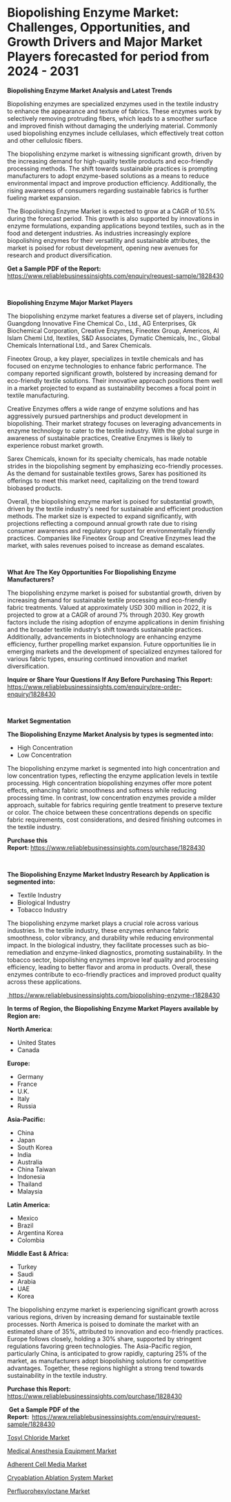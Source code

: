 <p><h1>Biopolishing Enzyme Market: Challenges, Opportunities, and Growth Drivers and Major Market Players forecasted for period from 2024 - 2031</h1></p><p><strong>Biopolishing Enzyme Market Analysis and Latest Trends</strong></p>
<p><p>Biopolishing enzymes are specialized enzymes used in the textile industry to enhance the appearance and texture of fabrics. These enzymes work by selectively removing protruding fibers, which leads to a smoother surface and improved finish without damaging the underlying material. Commonly used biopolishing enzymes include cellulases, which effectively treat cotton and other cellulosic fibers.</p><p>The biopolishing enzyme market is witnessing significant growth, driven by the increasing demand for high-quality textile products and eco-friendly processing methods. The shift towards sustainable practices is prompting manufacturers to adopt enzyme-based solutions as a means to reduce environmental impact and improve production efficiency. Additionally, the rising awareness of consumers regarding sustainable fabrics is further fueling market expansion.</p><p>The Biopolishing Enzyme Market is expected to grow at a CAGR of 10.5% during the forecast period. This growth is also supported by innovations in enzyme formulations, expanding applications beyond textiles, such as in the food and detergent industries. As industries increasingly explore biopolishing enzymes for their versatility and sustainable attributes, the market is poised for robust development, opening new avenues for research and product diversification.</p></p>
<p><strong>Get a Sample PDF of the Report:&nbsp;</strong> <a href="https://www.reliablebusinessinsights.com/enquiry/request-sample/1828430?utm_campaign=75&utm_medium=2&utm_source=Github&utm_content=ia&utm_term=10112024&utm_id=biopolishing-enzyme">https://www.reliablebusinessinsights.com/enquiry/request-sample/1828430</a></p>
<p>&nbsp;</p>
<p><strong>Biopolishing Enzyme Major Market Players</strong></p>
<p><p>The biopolishing enzyme market features a diverse set of players, including Guangdong Innovative Fine Chemical Co., Ltd., AG Enterprises, Gk Biochemical Corporation, Creative Enzymes, Fineotex Group, Americos, Al Islam Chemi Ltd, Itextiles, S&D Associates, Dymatic Chemicals, Inc., Global Chemicals International Ltd., and Sarex Chemicals. </p><p>Fineotex Group, a key player, specializes in textile chemicals and has focused on enzyme technologies to enhance fabric performance. The company reported significant growth, bolstered by increasing demand for eco-friendly textile solutions. Their innovative approach positions them well in a market projected to expand as sustainability becomes a focal point in textile manufacturing.</p><p>Creative Enzymes offers a wide range of enzyme solutions and has aggressively pursued partnerships and product development in biopolishing. Their market strategy focuses on leveraging advancements in enzyme technology to cater to the textile industry. With the global surge in awareness of sustainable practices, Creative Enzymes is likely to experience robust market growth.</p><p>Sarex Chemicals, known for its specialty chemicals, has made notable strides in the biopolishing segment by emphasizing eco-friendly processes. As the demand for sustainable textiles grows, Sarex has positioned its offerings to meet this market need, capitalizing on the trend toward biobased products.</p><p>Overall, the biopolishing enzyme market is poised for substantial growth, driven by the textile industry's need for sustainable and efficient production methods. The market size is expected to expand significantly, with projections reflecting a compound annual growth rate due to rising consumer awareness and regulatory support for environmentally friendly practices. Companies like Fineotex Group and Creative Enzymes lead the market, with sales revenues poised to increase as demand escalates.</p></p>
<p>&nbsp;</p>
<p><strong>What Are The Key Opportunities For Biopolishing Enzyme Manufacturers?</strong></p>
<p><p>The biopolishing enzyme market is poised for substantial growth, driven by increasing demand for sustainable textile processing and eco-friendly fabric treatments. Valued at approximately USD 300 million in 2022, it is projected to grow at a CAGR of around 7% through 2030. Key growth factors include the rising adoption of enzyme applications in denim finishing and the broader textile industry’s shift towards sustainable practices. Additionally, advancements in biotechnology are enhancing enzyme efficiency, further propelling market expansion. Future opportunities lie in emerging markets and the development of specialized enzymes tailored for various fabric types, ensuring continued innovation and market diversification.</p></p>
<p><strong>Inquire or Share Your Questions If Any Before Purchasing This Report:</strong> <a href="https://www.reliablebusinessinsights.com/enquiry/pre-order-enquiry/1828430?utm_campaign=75&utm_medium=2&utm_source=Github&utm_content=ia&utm_term=10112024&utm_id=biopolishing-enzyme">https://www.reliablebusinessinsights.com/enquiry/pre-order-enquiry/1828430</a></p>
<p>&nbsp;</p>
<p><strong>Market Segmentation</strong></p>
<p><strong>The Biopolishing Enzyme Market Analysis by types is segmented into:</strong></p>
<p><ul><li>High Concentration</li><li>Low Concentration</li></ul></p>
<p><p>The biopolishing enzyme market is segmented into high concentration and low concentration types, reflecting the enzyme application levels in textile processing. High concentration biopolishing enzymes offer more potent effects, enhancing fabric smoothness and softness while reducing processing time. In contrast, low concentration enzymes provide a milder approach, suitable for fabrics requiring gentle treatment to preserve texture or color. The choice between these concentrations depends on specific fabric requirements, cost considerations, and desired finishing outcomes in the textile industry.</p></p>
<p><strong>Purchase this Report:&nbsp;</strong><a href="https://www.reliablebusinessinsights.com/purchase/1828430?utm_campaign=75&utm_medium=2&utm_source=Github&utm_content=ia&utm_term=10112024&utm_id=biopolishing-enzyme">https://www.reliablebusinessinsights.com/purchase/1828430</a></p>
<p>&nbsp;</p>
<p><strong>The Biopolishing Enzyme Market Industry Research by Application is segmented into:</strong></p>
<p><ul><li>Textile Industry</li><li>Biological Industry</li><li>Tobacco Industry</li></ul></p>
<p><p>The biopolishing enzyme market plays a crucial role across various industries. In the textile industry, these enzymes enhance fabric smoothness, color vibrancy, and durability while reducing environmental impact. In the biological industry, they facilitate processes such as bio-remediation and enzyme-linked diagnostics, promoting sustainability. In the tobacco sector, biopolishing enzymes improve leaf quality and processing efficiency, leading to better flavor and aroma in products. Overall, these enzymes contribute to eco-friendly practices and improved product quality across these applications.</p></p>
<p><a href="https://www.reliablebusinessinsights.com/biopolishing-enzyme-r1828430?utm_campaign=75&utm_medium=2&utm_source=Github&utm_content=ia&utm_term=10112024&utm_id=biopolishing-enzyme">&nbsp;https://www.reliablebusinessinsights.com/biopolishing-enzyme-r1828430</a></p>
<p><strong>In terms of Region, the Biopolishing Enzyme Market Players available by Region are:</strong></p>
<p>
    <p> <strong> North America: </strong>
        <ul>
            <li>United States</li>
            <li>Canada</li>
        </ul>
        </p> 
    <p> <strong> Europe: </strong>
        <ul>
            <li>Germany</li>
            <li>France</li>
            <li>U.K.</li>
            <li>Italy</li>
            <li>Russia</li>
        </ul>
        </p> 
    <p> <strong> Asia-Pacific: </strong>
        <ul>
            <li>China</li>
            <li>Japan</li>
            <li>South Korea</li>
            <li>India</li>
            <li>Australia</li>
            <li>China Taiwan</li>
            <li>Indonesia</li>
            <li>Thailand</li>
            <li>Malaysia</li>
        </ul>
        </p> 
    <p> <strong> Latin America: </strong>
        <ul>
            <li>Mexico</li>
            <li>Brazil</li>
            <li>Argentina Korea</li>
            <li>Colombia</li>
        </ul>
        </p> 
    <p> <strong> Middle East & Africa: </strong>
        <ul>
            <li>Turkey</li>
            <li>Saudi</li>
            <li>Arabia</li>
            <li>UAE</li>
            <li>Korea</li>
        </ul>
    </p>
    </p>
<p><p>The biopolishing enzyme market is experiencing significant growth across various regions, driven by increasing demand for sustainable textile processes. North America is poised to dominate the market with an estimated share of 35%, attributed to innovation and eco-friendly practices. Europe follows closely, holding a 30% share, supported by stringent regulations favoring green technologies. The Asia-Pacific region, particularly China, is anticipated to grow rapidly, capturing 25% of the market, as manufacturers adopt biopolishing solutions for competitive advantages. Together, these regions highlight a strong trend towards sustainability in the textile industry.</p></p>
<p><strong>Purchase this Report: </strong><a href="https://www.reliablebusinessinsights.com/purchase/1828430?utm_campaign=75&utm_medium=2&utm_source=Github&utm_content=ia&utm_term=10112024&utm_id=biopolishing-enzyme">https://www.reliablebusinessinsights.com/purchase/1828430</a></p>
<p>&nbsp;<strong>Get a Sample PDF of the Report:&nbsp;&nbsp;</strong><a href="https://www.reliablebusinessinsights.com/enquiry/request-sample/1828430?utm_campaign=75&utm_medium=2&utm_source=Github&utm_content=ia&utm_term=10112024&utm_id=biopolishing-enzyme">https://www.reliablebusinessinsights.com/enquiry/request-sample/1828430</a></p>
<p><strong></strong></p>
<p><p><a href="https://github.com/shivermasallash/Market-Research-Report-List-1/blob/main/tosyl-chloride-market.md?utm_campaign=75&utm_medium=2&utm_source=Github&utm_content=ia&utm_term=10112024&utm_id=biopolishing-enzyme">Tosyl Chloride Market</a></p><p><a href="https://issuu.com/reportprime-2/docs/medical-anesthesia-equipment-market_1af19bc4a05795?utm_campaign=75&utm_medium=2&utm_source=Github&utm_content=ia&utm_term=10112024&utm_id=biopolishing-enzyme">Medical Anesthesia Equipment Market</a></p><p><a href="https://www.linkedin.com/pulse/adherent-cell-media-market-size-share-analysis-growth-trends-1dvte?utm_campaign=75&utm_medium=2&utm_source=Github&utm_content=ia&utm_term=10112024&utm_id=biopolishing-enzyme">Adherent Cell Media Market</a></p><p><a href="https://issuu.com/reportprime-2/docs/cryoablation-ablation-system-market_10b8ed28046866?utm_campaign=75&utm_medium=2&utm_source=Github&utm_content=ia&utm_term=10112024&utm_id=biopolishing-enzyme">Cryoablation Ablation System Market</a></p><p><a href="https://github.com/taketakyriffecd/Market-Research-Report-List-1/blob/main/perfluorohexyloctane-market.md?utm_campaign=75&utm_medium=2&utm_source=Github&utm_content=ia&utm_term=10112024&utm_id=biopolishing-enzyme">Perfluorohexyloctane Market</a></p></p>